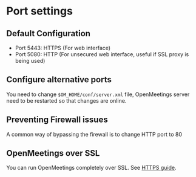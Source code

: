 <!--
Licensed under the Apache License, Version 2.0 (the "License") http://www.apache.org/licenses/LICENSE-2.0
-->

# Port settings

## Default Configuration
- Port 5443: HTTPS (For web interface)
- Port 5080: HTTP (For unsecured web interface, useful if SSL proxy is being used)

## Configure alternative ports

You need to change `$OM_HOME/conf/server.xml` file, OpenMeetings server need to be restarted so that changes are online.

## Preventing Firewall issues

A common way of bypassing the firewall is to change HTTP port to 80

## OpenMeetings over SSL

You can run OpenMeetings completely over SSL. See <a href="HTTPS.html">HTTPS guide</a>.
